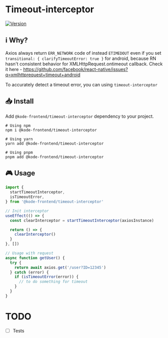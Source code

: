 # Timeout-interceptor

[![Version][version-badge]][package]

## ℹ️ Why?

Axios always return `ERR_NETWORK` code of instead `ETIMEDOUT` even if you set `transitional: { clarifyTimeoutError: true }` for android,
because RN hasn't consistent behavior for XMLHttpRequest.ontimeout callback.
Check it here - https://github.com/facebook/react-native/issues?q=xmlhttprequest+timeout+android

To accurately detect a timeout error, you can using `timeout-interceptor`

## 📥 Install

Add `@kode-frontend/timeout-interceptor` dependency to your project.

```shell
# Using npm
npm i @kode-frontend/timeout-interceptor

# Using yarn
yarn add @kode-frontend/timeout-interceptor

# Using pnpm
pnpm add @kode-frontend/timeout-interceptor
```

## 🎮 Usage

```typescript
import {
  startTimeoutInterceptor,
  isTimeoutError,
} from '@kode-frontend/timeout-interceptor'

// Init interceptor
useEffect(() => {
  const clearInterceptor = startTimeoutInterceptor(axiosInstance)

  return () => {
    clearInterceptor()
  }
}, [])

// Usage with request
async function getUser() {
  try {
    return await axios.get('/user?ID=12345')
  } catch (error) {
    if (isTimeoutError(error)) {
      // to do something for timeout
    }
  }
}
```

# TODO

- [ ] Tests

[version-badge]: https://img.shields.io/npm/v/@kode-frontend/timeout-interceptor.svg?style=flat-square
[package]: https://www.npmjs.com/package/@kode-frontend/timeout-interceptor
